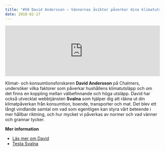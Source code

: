 ```yaml
---
title: "#50 David Andersson – Vännernas åsikter påverkar dina klimatutsläpp"
date: 2018-02-17
---
```


<iframe src="https://w.soundcloud.com/player/?url=https%3A//api.soundcloud.com/tracks/400952853&amp;color=001665&amp;auto_play=false&amp;hide_related=false&amp;show_comments=true&amp;show_user=true&amp;show_reposts=false" width="100%" height="166" frameborder="no" scrolling="no"></iframe>

Klimat- och konsumtionsforskaren **David Andersson** på Chalmers, undersöker vilka faktorer som påverkar hushållens klimatutsläpp och om det finns en koppling mellan välbefinnande och höga utsläpp. David har också utvecklat webbtjänsten **Svalna** som hjälper dig att räkna ut din klimatpåverkan från konsumtion, boende, transporter och mat. Det blev ett långt vindlande samtal om vad som egentligen kan styra vårt beteende i mer hållbar riktning, och hur mycket vi påverkas av normer och vad vänner och grannar tycker.

**Mer information**

- [Läs mer om David](https://www.chalmers.se/sv/personal/Sidor/david-andersson.aspx)
- [Testa Svalna](https://www.svalna.se/)

